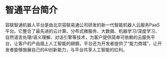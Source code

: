 # 智通平台简介

容联智通机器人平台是由北京容联易通公司研发的新一代智能机器人云服务PaaS平台。它整合了最先进的云计算、分布式微服务、大数据、机器学习/深度学习、自然语言处理/语义理解、对话引擎等技术，为客户提供简单可依赖的云服务平台，让客户的产品插上人工智能的翅膀。平台还为开发者提供了“能力商城”，让开发者能够施展自己的AI创新能力，与平台共享人工智能的红利。

